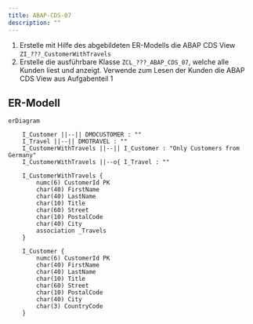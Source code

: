 ```yaml
---
title: ABAP-CDS-07
description: ""
---
```


1. Erstelle mit Hilfe des abgebildeten ER-Modells die ABAP CDS View `ZI_???_CustomerWithTravels`
2. Erstelle die ausführbare Klasse `ZCL_???_ABAP_CDS_07`, welche alle Kunden liest und anzeigt. Verwende zum Lesen der Kunden die ABAP CDS View aus Aufgabenteil 1

## ER-Modell

```mermaid
erDiagram

    I_Customer ||--|| DMOCUSTOMER : ""
    I_Travel ||--|| DMOTRAVEL : ""
    I_CustomerWithTravels ||--|| I_Customer : "Only Customers from Germany"
    I_CustomerWithTravels ||--o{ I_Travel : ""

    I_CustomerWithTravels {
        numc(6) CustomerId PK
        char(40) FirstName
        char(40) LastName
        char(10) Title
        char(60) Street
        char(10) PostalCode
        char(40) City
        association _Travels
    }

    I_Customer {
        numc(6) CustomerId PK
        char(40) FirstName
        char(40) LastName
        char(10) Title
        char(60) Street
        char(10) PostalCode
        char(40) City
        char(3) CountryCode
    }
```

